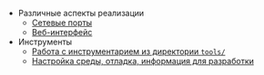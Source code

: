 * Различные аспекты реализации
  * [Сетевые порты](comm_ru.md)
  * [Веб-интерфейс](web_interface_ru.md)
* Инструменты
  * [Работа с инструментарием из директории `tools/`](tools_ru.md)
  * [Настройка среды, отладка, информация для разработки](dev_ru.md)

